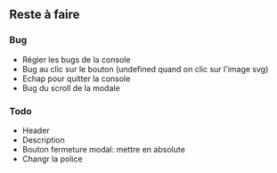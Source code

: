 ## Reste à faire

### Bug

- Régler les bugs de la console
- Bug au clic sur le bouton (undefined quand on clic sur l'image svg)
- Echap pour quitter la console
- Bug du scroll de la modale

### Todo

- Header
- Description
- Bouton fermeture modal: mettre en absolute
- Changr la police
